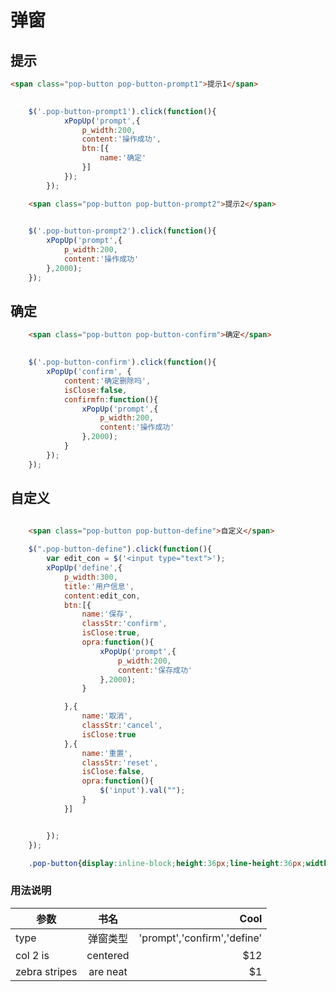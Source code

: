 # 弹窗


## 提示

````html
<span class="pop-button pop-button-prompt1">提示1</span>
   
````

````js
    $('.pop-button-prompt1').click(function(){
            xPopUp('prompt',{
                p_width:200,
                content:'操作成功',
                btn:[{
                    name:'确定'
                }]
            });
        });
````
````html
    <span class="pop-button pop-button-prompt2">提示2</span>
````

````js
   
    $('.pop-button-prompt2').click(function(){
        xPopUp('prompt',{
            p_width:200,
            content:'操作成功'
        },2000);
    });

````

## 确定

````html
    <span class="pop-button pop-button-confirm">确定</span>
````

````js
   
    $('.pop-button-confirm').click(function(){
        xPopUp('confirm', {
            content:'确定删除吗',
            isClose:false,
            confirmfn:function(){
                xPopUp('prompt',{
                    p_width:200,
                    content:'操作成功'
                },2000);
            }
        });
    });

````

## 自定义

````html
   
    <span class="pop-button pop-button-define">自定义</span>
````

````js
    $(".pop-button-define").click(function(){
        var edit_con = $('<input type="text">');
        xPopUp('define',{
            p_width:300,
            title:'用户信息',
            content:edit_con,
            btn:[{
                name:'保存',
                classStr:'confirm',
                isClose:true,
                opra:function(){
                    xPopUp('prompt',{
                        p_width:200,
                        content:'保存成功'
                    },2000);
                }

            },{
                name:'取消',
                classStr:'cancel',
                isClose:true
            },{
                name:'重置',
                classStr:'reset',
                isClose:false,
                opra:function(){
                    $('input').val("");
                }
            }]


        });
    });
````

````css
    .pop-button{display:inline-block;height:36px;line-height:36px;width:60px;text-align:center;border-radius:4px;color:#fff;background:#1AB394;cursor:pointer;}
````

### 用法说明

| 参数 | 书名 | Cool  |
| ------------- |:-------------:| -----:|
| type      | 弹窗类型 | 'prompt','confirm','define' |
| col 2 is      | centered      |   $12 |
| zebra stripes | are neat      |    $1 |

````html
````

